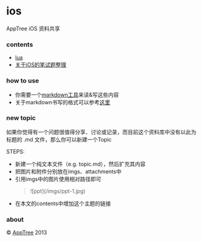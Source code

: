 ios
===

AppTree iOS 资料共享

### contents
* [lua](lua.md)
* [关于iOS的笔试题整理](writing_tests.md)

### how to use
* 你需要一个[markdown工具](http://www.appinn.com/markdown-tools/)来读&写这些内容
* 关于markdown书写的格式可以参考[这里](http://blog.4wer.com/github-gollum)
### new topic 
如果你觉得有一个问题很值得分享、讨论或记录，而目前这个资料库中没有以此为标题的 .md 文件，那么你可以新建一个Topic

STEPS: 

* 新建一个纯文本文件（e.g. topic.md），然后扩充其内容
* 把图片和附件分别放在imgs、attachments中
* 引用imgs中的图片使用相对路径即可 
    >![ppt]\(/imgs/ppt-1.jpg) 
* 在本文的contents中增加这个主题的链接

### about
&copy; [AppTree](https://github.com/AppTree) 2013 

